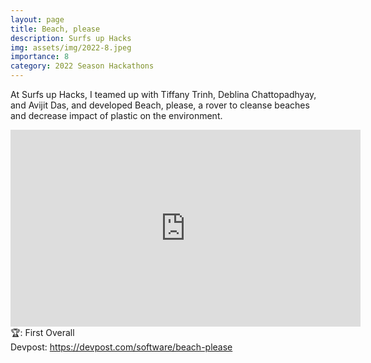 ```yaml
---
layout: page
title: Beach, please
description: Surfs up Hacks
img: assets/img/2022-8.jpeg
importance: 8
category: 2022 Season Hackathons
---
```


At Surfs up Hacks, I teamed up with Tiffany Trinh, Deblina Chattopadhyay, and Avijit Das, and developed Beach, please, a rover to cleanse beaches and decrease impact of plastic on the environment.<br>

<iframe width="560" height="315" src="https://www.youtube.com/embed/L_AVcJ2jfQg" title="YouTube video player" frameborder="0" allow="accelerometer; autoplay; clipboard-write; encrypted-media; gyroscope; picture-in-picture" allowfullscreen></iframe>
<br>
🏆: First Overall
<br>
<!-- <a href = "https://bleh.neeltron.repl.co/">Live demo</a><br> -->
Devpost: <a href = "https://devpost.com/software/beach-please">https://devpost.com/software/beach-please</a>
